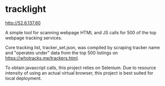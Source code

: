 # tracklight

http://52.6.137.60 

A simple tool for scanning webpage HTML and JS calls for 500 of the top webpage tracking services.

Core tracking list, tracker_set.json, was compiled by scraping tracker name and "operates under" data from the top 500 listings on https://whotracks.me/trackers.html.

To obtain javascript calls, this project relies on Selenium. Due to resource intensity of using an actual virtual browser, this project is best suited for local deployment.
